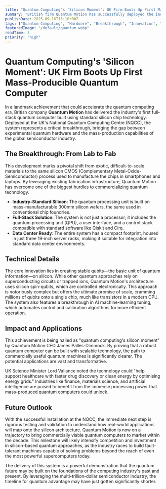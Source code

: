 ```yaml
---
title: "Quantum Computing's 'Silicon Moment': UK Firm Boots Up First Mass-Producible Quantum Computer"
summary: "British firm Quantum Motion has successfully deployed the industry's first full-stack quantum computer built using standard silicon chip technology, a major leap towards scalable mass production."
publishDate: 2025-09-16T13:10:00Z
tags: ["Quantum Computing", "Hardware", "Breakthrough", "Innovation", "Technology"]
featuredImage: "/default/quantum.webp"
readTime: 3
priority: "high"
---
```


# Quantum Computing's 'Silicon Moment': UK Firm Boots Up First Mass-Producible Quantum Computer

In a landmark achievement that could accelerate the quantum computing era, British company **Quantum Motion** has delivered the industry's first full-stack quantum computer built using standard silicon chip technology. Deployed at the UK's National Quantum Computing Centre (NQCC), the system represents a critical breakthrough, bridging the gap between experimental quantum hardware and the mass-production capabilities of the global semiconductor industry.

## The Breakthrough: From Lab to Fab

This development marks a pivotal shift from exotic, difficult-to-scale materials to the same silicon CMOS (Complementary Metal-Oxide-Semiconductor) process used to manufacture the chips in smartphones and laptops. By leveraging existing fabrication infrastructure, Quantum Motion has overcome one of the biggest hurdles to commercializing quantum technology.

- **Industry-Standard Silicon**: The quantum processing unit is built on mass-manufacturable 300mm silicon wafers, the same used in conventional chip foundries.
- **Full-Stack Solution**: The system is not just a processor; it includes the quantum processing unit (QPU), a user interface, and a control stack compatible with standard software like Qiskit and Cirq.
- **Data Center Ready**: The entire system has a compact footprint, housed in just three 19-inch server racks, making it suitable for integration into standard data center environments.

## Technical Details

The core innovation lies in creating stable qubits—the basic unit of quantum information—on silicon. While other quantum approaches rely on superconducting circuits or trapped ions, Quantum Motion's architecture uses silicon spin-qubits, which are controlled electronically. This approach is notoriously complex but offers the ultimate promise of scale, cramming millions of qubits onto a single chip, much like transistors in a modern CPU. The system also features a breakthrough in AI machine-learning tuning, which automates control and calibration algorithms for more efficient operation.

## Impact and Applications

This achievement is being hailed as "quantum computing's silicon moment" by Quantum Motion CEO James Palles-Dimmock. By proving that a robust quantum computer can be built with scalable technology, the path to commercially useful quantum machines is significantly clearer. The potential applications are vast and transformative.

UK Science Minister Lord Vallance noted the technology could "help support healthcare with faster drug discovery or clean energy by optimising energy grids." Industries like finance, materials science, and artificial intelligence are poised to benefit from the immense processing power that mass-produced quantum computers could unlock.

## Future Outlook

With the successful installation at the NQCC, the immediate next step is rigorous testing and validation to understand how real-world applications will map onto the silicon architecture. Quantum Motion is now on a trajectory to bring commercially viable quantum computers to market within the decade. This milestone will likely intensify competition and investment in silicon-based quantum approaches, as the industry races to build fault-tolerant machines capable of solving problems beyond the reach of even the most powerful supercomputers today.

The delivery of this system is a powerful demonstration that the quantum future may be built on the foundations of the computing industry's past and present. By leveraging the multi-trillion-dollar semiconductor industry, the timeline for quantum advantage may have just gotten significantly shorter.